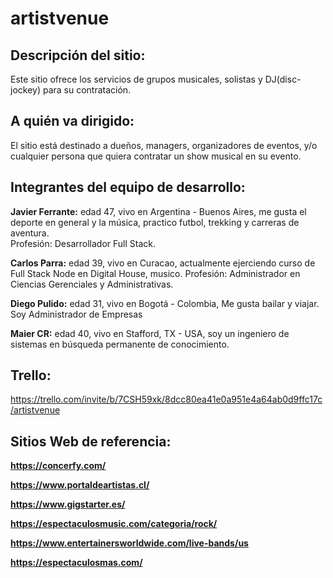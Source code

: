 # artistvenue

## Descripción del sitio:
Este sitio ofrece los servicios de grupos musicales, solistas y DJ(disc-jockey) para su contratación.

## A quién va dirigido:
El sitio está destinado a dueños, managers, organizadores de eventos, y/o cualquier persona que quiera contratar un show musical en su evento.

## Integrantes del equipo de desarrollo:
**Javier Ferrante:** edad 47, vivo en Argentina - Buenos Aires, me gusta el deporte en general y la música, practico futbol, trekking y carreras de aventura.  
Profesión: Desarrollador Full Stack.

**Carlos Parra:** edad 39, vivo en Curacao, actualmente ejerciendo curso de Full Stack Node en Digital House, musico.
Profesión: Administrador en Ciencias Gerenciales y Administrativas.

**Diego Pulido:** edad 31, vivo en Bogotá - Colombia, Me gusta bailar y viajar. Soy Administrador de Empresas

**Maier CR:** edad 40, vivo en Stafford, TX - USA, soy un ingeniero de sistemas en búsqueda permanente de conocimiento.

## Trello:
https://trello.com/invite/b/7CSH59xk/8dcc80ea41e0a951e4a64ab0d9ffc17c/artistvenue

## Sitios Web de referencia:

**https://concerfy.com/**

**https://www.portaldeartistas.cl/**

**https://www.gigstarter.es/**

**https://espectaculosmusic.com/categoria/rock/**

**https://www.entertainersworldwide.com/live-bands/us**

**https://espectaculosmas.com/**
